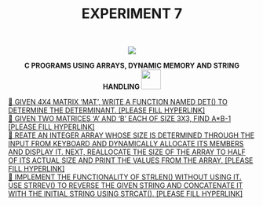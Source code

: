 <h1 align="center">EXPERIMENT 7</h1>
<!-- PROJECT LOGO -->
<br />
<p align="center">
  <a href="https://github.com/DHANOLA/CLASS-NOTIX/edit/root/SEMESTER%201/PROGRAMMING%20AND%20DATA%20STRUCTURES%20LAB/EXPERIMENT%207">
    <img src="https://media.giphy.com/media/9uIjwFgumdKSw8gzpV/giphy.gif" >
  </a>

  

  <p align="center">
  <b>C PROGRAMS USING ARRAYS, DYNAMIC MEMORY AND STRING HANDLING <img src="https://media.giphy.com/media/l0HlRnAWXxn0MhKLK/giphy.gif" width="40" height="40" /></b>
    <br />
   
  </p>
</p>



  <a href="" style="color: ">🧿 GIVEN 4X4 MATRIX ‘MAT’, WRITE A FUNCTION NAMED DET() TO DETERMINE THE DETERMINANT. [PLEASE FILL HYPERLINK]</a><br />
     <a href="" style="color: ">🧿 GIVEN TWO MATRICES ‘A’ AND ‘B’ EACH OF SIZE 3X3, FIND A*B-1 [PLEASE FILL HYPERLINK]</a><br />
     <a href="" style="color: ">🧿 REATE AN INTEGER ARRAY WHOSE SIZE IS DETERMINED THROUGH THE INPUT FROM KEYBOARD AND DYNAMICALLY ALLOCATE ITS MEMBERS AND DISPLAY IT. NEXT, REALLOCATE THE SIZE OF THE ARRAY TO HALF OF ITS ACTUAL SIZE AND PRINT THE VALUES FROM THE ARRAY. [PLEASE FILL HYPERLINK]</a><br />
     <a href="" style="color: ">🧿 IMPLEMENT THE FUNCTIONALITY OF STRLEN() WITHOUT USING IT. USE STRREV() TO REVERSE THE GIVEN STRING AND CONCATENATE IT WITH THE INITIAL STRING USING STRCAT(). [PLEASE FILL HYPERLINK]</a><br />
    
    


